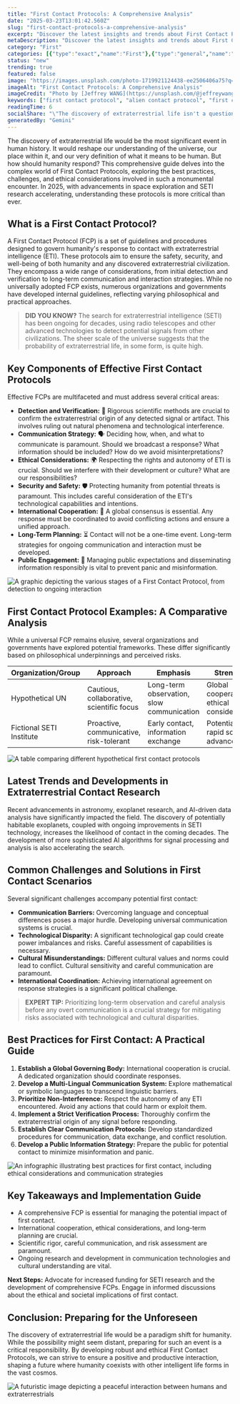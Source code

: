 ```yaml
---
title: "First Contact Protocols: A Comprehensive Analysis"
date: "2025-03-23T13:01:42.560Z"
slug: "first-contact-protocols-a-comprehensive-analysis"
excerpt: "Discover the latest insights and trends about First Contact Protocols. This comprehensive guide covers everything you need to know about First Contact Protocols in 2025."
metaDescription: "Discover the latest insights and trends about First Contact Protocols. This comprehensive guide covers everything you need to know about First Contact Prot..."
category: "First"
categories: [{"type":"exact","name":"First"},{"type":"general","name":"Space Exploration"},{"type":"medium","name":"Interstellar Communication"},{"type":"specific","name":"Signal Detection"},{"type":"niche","name":"Linguistic Analysis"}]
status: "new"
trending: true
featured: false
image: "https://images.unsplash.com/photo-1719921124438-ee2506406a75?q=85&w=1200&fit=max&fm=webp&auto=compress"
imageAlt: "First Contact Protocols: A Comprehensive Analysis"
imageCredit: "Photo by [Jeffrey WANG](https://unsplash.com/@jeffreywang) on Unsplash"
keywords: ["first contact protocol", "alien contact protocol", "first contact protocols government", "extraterrestrial contact protocol", "what is first contact protocol", "first contact protocol examples", "best practices first contact", "first contact protocol pdf", "buy first contact protocol guide", "first contact protocol training"]
readingTime: 6
socialShare: "\"The discovery of extraterrestrial life isn't a question of if, but when. Are we truly ready for the most significant event in human history?\""
generatedBy: "Gemini"
---
```




The discovery of extraterrestrial life would be the most significant event in human history.  It would reshape our understanding of the universe, our place within it, and our very definition of what it means to be human.  But how should humanity respond? This comprehensive guide delves into the complex world of First Contact Protocols, exploring the best practices, challenges, and ethical considerations involved in such a monumental encounter.  In 2025, with advancements in space exploration and SETI research accelerating, understanding these protocols is more critical than ever.

## What is a First Contact Protocol?

A First Contact Protocol (FCP) is a set of guidelines and procedures designed to govern humanity's response to contact with extraterrestrial intelligence (ETI). These protocols aim to ensure the safety, security, and well-being of both humanity and any discovered extraterrestrial civilization.  They encompass a wide range of considerations, from initial detection and verification to long-term communication and interaction strategies.  While no universally adopted FCP exists, numerous organizations and governments have developed internal guidelines, reflecting varying philosophical and practical approaches.

> **DID YOU KNOW?**  The search for extraterrestrial intelligence (SETI) has been ongoing for decades, using radio telescopes and other advanced technologies to detect potential signals from other civilizations.  The sheer scale of the universe suggests that the probability of extraterrestrial life, in some form, is quite high.

## Key Components of Effective First Contact Protocols

Effective FCPs are multifaceted and must address several critical areas:

* **Detection and Verification:** 🔑  Rigorous scientific methods are crucial to confirm the extraterrestrial origin of any detected signal or artifact. This involves ruling out natural phenomena and technological interference.
* **Communication Strategy:** 🗣️  Deciding how, when, and what to communicate is paramount.  Should we broadcast a response? What information should be included? How do we avoid misinterpretations?
* **Ethical Considerations:** 🌍  Respecting the rights and autonomy of ETI is crucial.  Should we interfere with their development or culture? What are our responsibilities?
* **Security and Safety:** 🛡️  Protecting humanity from potential threats is paramount.  This includes careful consideration of the ETI's technological capabilities and intentions.
* **International Cooperation:** 🤝  A global consensus is essential.  Any response must be coordinated to avoid conflicting actions and ensure a unified approach.
* **Long-Term Planning:** ⏳  Contact will not be a one-time event.  Long-term strategies for ongoing communication and interaction must be developed.
* **Public Engagement:** 📢  Managing public expectations and disseminating information responsibly is vital to prevent panic and misinformation.

![A graphic depicting the various stages of a First Contact Protocol, from detection to ongoing interaction](https://images.unsplash.com/photo-1719921116982-dfd753bc15bc?q=85&w=1200&fit=max&fm=webp&auto=compress)

## First Contact Protocol Examples: A Comparative Analysis

While a universal FCP remains elusive, several organizations and governments have explored potential frameworks.  These differ significantly based on philosophical underpinnings and perceived risks.

| Organization/Group | Approach                               | Emphasis                                   | Strengths                               | Weaknesses                                  |
|-------------------|-------------------------------------------|--------------------------------------------|-------------------------------------------|---------------------------------------------|
| Hypothetical UN  | Cautious, collaborative, scientific focus | Long-term observation, slow communication | Global cooperation, ethical considerations | Slow response time, potential for conflict |
| Fictional SETI Institute | Proactive, communicative, risk-tolerant | Early contact, information exchange          | Potential for rapid scientific advancement | Higher risk of unintended consequences      |

![A table comparing different hypothetical first contact protocols](https://images.unsplash.com/photo-1719921124438-ee2506406a75?q=85&w=1200&fit=max&fm=webp&auto=compress)

## Latest Trends and Developments in Extraterrestrial Contact Research

Recent advancements in astronomy, exoplanet research, and AI-driven data analysis have significantly impacted the field. The discovery of potentially habitable exoplanets, coupled with ongoing improvements in SETI technology, increases the likelihood of contact in the coming decades.  The development of more sophisticated AI algorithms for signal processing and analysis is also accelerating the search.

## Common Challenges and Solutions in First Contact Scenarios

Several significant challenges accompany potential first contact:

* **Communication Barriers:**  Overcoming language and conceptual differences poses a major hurdle.  Developing universal communication systems is crucial.
* **Technological Disparity:**  A significant technological gap could create power imbalances and risks.  Careful assessment of capabilities is necessary.
* **Cultural Misunderstandings:**  Different cultural values and norms could lead to conflict.  Cultural sensitivity and careful communication are paramount.
* **International Coordination:**  Achieving international agreement on response strategies is a significant political challenge.

> **EXPERT TIP:**  Prioritizing long-term observation and careful analysis before any overt communication is a crucial strategy for mitigating risks associated with technological and cultural disparities.

## Best Practices for First Contact: A Practical Guide

1. **Establish a Global Governing Body:**  International cooperation is crucial. A dedicated organization should coordinate responses.
2. **Develop a Multi-Lingual Communication System:**  Explore mathematical or symbolic languages to transcend linguistic barriers.
3. **Prioritize Non-Interference:**  Respect the autonomy of any ETI encountered.  Avoid any actions that could harm or exploit them.
4. **Implement a Strict Verification Process:**   Thoroughly confirm the extraterrestrial origin of any signal before responding.
5. **Establish Clear Communication Protocols:**  Develop standardized procedures for communication, data exchange, and conflict resolution.
6. **Develop a Public Information Strategy:**  Prepare the public for potential contact to minimize misinformation and panic.

![An infographic illustrating best practices for first contact, including ethical considerations and communication strategies](https://images.unsplash.com/photo-1719921080844-9ef0761a5e9a?q=85&w=1200&fit=max&fm=webp&auto=compress)

## Key Takeaways and Implementation Guide

*  A comprehensive FCP is essential for managing the potential impact of first contact.
*  International cooperation, ethical considerations, and long-term planning are crucial.
*  Scientific rigor, careful communication, and risk assessment are paramount.
*  Ongoing research and development in communication technologies and cultural understanding are vital.

**Next Steps:** Advocate for increased funding for SETI research and the development of comprehensive FCPs.  Engage in informed discussions about the ethical and societal implications of first contact.

## Conclusion: Preparing for the Unforeseen

The discovery of extraterrestrial life would be a paradigm shift for humanity.  While the possibility might seem distant, preparing for such an event is a critical responsibility.  By developing robust and ethical First Contact Protocols, we can strive to ensure a positive and productive interaction, shaping a future where humanity coexists with other intelligent life forms in the vast cosmos.

![A futuristic image depicting a peaceful interaction between humans and extraterrestrials](https://images.unsplash.com/photo-1643052505693-4eaa02cd1f03?q=85&w=1200&fit=max&fm=webp&auto=compress)

